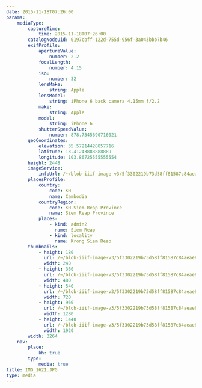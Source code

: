 ```yaml
---
date: 2015-11-18T07:26:00
params:
    mediaType:
        captureTime:
            time: 2015-11-18T07:26:00
        catalogNodeUid: 0197cbff-122d-755d-956f-3a043bbb7b46
        exifProfile:
            apertureValue:
                number: 2.2
            focalLength:
                number: 4.15
            iso:
                number: 32
            lensMake:
                string: Apple
            lensModel:
                string: iPhone 6 back camera 4.15mm f/2.2
            make:
                string: Apple
            model:
                string: iPhone 6
            shutterSpeedValue:
                number: 878.7345690716021
        geoCoordinates:
            elevation: 35.57214428857716
            latitude: 13.41243888888889
            longitude: 103.86725555555554
        height: 2448
        imageService:
            infoUrl: /~/blob-iiif-image-v3/5f3302219b73d58ff81587c84aeae81140a377189d949473c16874012fb27964/info.json
        placesProfile:
            country:
                code: KH
                name: Cambodia
            countryRegion:
                code: KH-Siem Reap Province
                name: Siem Reap Province
            places:
                - kind: admin2
                  name: Siem Reap
                - kind: locality
                  name: Krong Siem Reap
        thumbnails:
            - height: 180
              url: /~/blob-iiif-image-v3/5f3302219b73d58ff81587c84aeae81140a377189d949473c16874012fb27964/full/240%2C180/0/default.jpg
              width: 240
            - height: 360
              url: /~/blob-iiif-image-v3/5f3302219b73d58ff81587c84aeae81140a377189d949473c16874012fb27964/full/480%2C360/0/default.jpg
              width: 480
            - height: 540
              url: /~/blob-iiif-image-v3/5f3302219b73d58ff81587c84aeae81140a377189d949473c16874012fb27964/full/720%2C540/0/default.jpg
              width: 720
            - height: 960
              url: /~/blob-iiif-image-v3/5f3302219b73d58ff81587c84aeae81140a377189d949473c16874012fb27964/full/1280%2C960/0/default.jpg
              width: 1280
            - height: 1440
              url: /~/blob-iiif-image-v3/5f3302219b73d58ff81587c84aeae81140a377189d949473c16874012fb27964/full/1920%2C1440/0/default.jpg
              width: 1920
        width: 3264
    nav:
        place:
            kh: true
        type:
            media: true
title: IMG_1621.JPG
type: media
---
```

